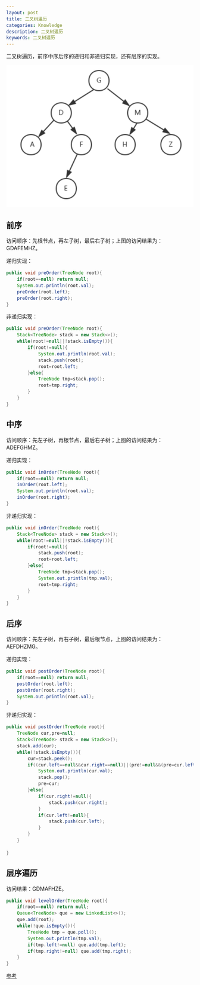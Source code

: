 ```yaml
---
layout: post
title: 二叉树遍历
categories: Knowledge
description: 二叉树遍历
keywords: 二叉树遍历
---
```

二叉树遍历，前序中序后序的递归和非递归实现，还有层序的实现。

![二叉树](/images/posts/knowledge/binaryTree/binaryTree.PNG)

## 前序

访问顺序：先根节点，再左子树，最后右子树；上图的访问结果为：GDAFEMHZ。

递归实现：

``` java
public void preOrder(TreeNode root){
    if(root==null) return null;
    System.out.println(root.val);
    preOrder(root.left);
    preOrder(root.right);
}
```

非递归实现：

``` java
public void preOrder(TreeNode root){
    Stack<TreeNode> stack = new Stack<>();
    while(root!=null||!stack.isEmpty()){
        if(root!=null){
            System.out.println(root.val);
            stack.push(root);
            root=root.left;
        }else{
            TreeNode tmp=stack.pop();
            root=tmp.right;
        }
    }
}
```

## 中序

访问顺序：先左子树，再根节点，最后右子树；上图的访问结果为：ADEFGHMZ。

递归实现：

``` java
public void inOrder(TreeNode root){
    if(root==null) return null;
    inOrder(root.left);
    System.out.println(root.val);
    inOrder(root.right);
}
```

非递归实现：

``` java
public void inOrder(TreeNode root){
    Stack<TreeNode> stack = new Stack<>();
    while(root!=null||!stack.isEmpty()){
        if(root!=null){
            stack.push(root);
            root=root.left;
        }else{
            TreeNode tmp=stack.pop();
            System.out.println(tmp.val);
            root=tmp.right;
        }
    }
}
```

## 后序

访问顺序：先左子树，再右子树，最后根节点，上图的访问结果为：AEFDHZMG。

递归实现：

``` java
public void postOrder(TreeNode root){
    if(root==null) return null;
    postOrder(root.left);
    postOrder(root.right);
    System.out.println(root.val);
}
```

非递归实现：

``` java
public void postOrder(TreeNode root){
    TreeNode cur,pre=null;
    Stack<TreeNode> stack = new Stack<>();
    stack.add(cur);
    while(!stack.isEmpty()){
        cur=stack.peek();
        if((cur.left==null&&cur.right==null)||(pre!=null&&(pre=cur.left||pre=cur.right))){
            System.out.println(cur.val);
            stack.pop();
            pre=cur;
        }else{
            if(cur.right!=null){
                stack.push(cur.right);
            }
            if(cur.left!=null){
                stack.push(cur.left);
            }
        }
    }
    
}
```

## 层序遍历

访问结果：GDMAFHZE。

``` java
public void levelOrder(TreeNode root){
    if(root==null) return null;
    Queue<TreeNode> que = new LinkedList<>();
    que.add(root);
    while(!que.isEmpty()){
        TreeNode tmp = que.poll();
        System.out.println(tmp.val);
        if(tmp.left!=null) que.add(tmp.left);
        if(tmp.right!=null) que.add(tmp.right);
    }
}
```

[参考](https://www.cnblogs.com/zhi-leaf/p/10813048.html)
















